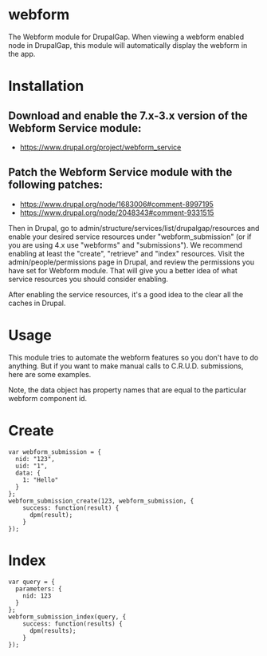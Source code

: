 webform
=======

The Webform module for DrupalGap. When viewing a webform enabled node in
DrupalGap, this module will automatically display the webform in the app.

Installation
============

## Download and enable the 7.x-3.x version of the Webform Service module:

- https://www.drupal.org/project/webform_service

## Patch the Webform Service module with the following patches:

- https://www.drupal.org/node/1683006#comment-8997195
- https://www.drupal.org/node/2048343#comment-9331515

Then in Drupal, go to admin/structure/services/list/drupalgap/resources and enable
   your desired service resources under "webform_submission" (or if you are using
   4.x use "webforms" and "submissions"). We recommend
   enabling at least the "create", "retrieve" and "index" resources. Visit the
   admin/people/permissions page in Drupal, and review the permissions you have
   set for Webform module. That will give you a better idea of what service
   resources you should consider enabling.

After enabling the service resources, it's a good idea to the clear all the
   caches in Drupal.

Usage
=====

This module tries to automate the webform features so you don't have to do
anything. But if you want to make manual calls to C.R.U.D. submissions,
here are some examples.

Note, the data object has property names that are equal to the particular
webform component id.

# Create
```
var webform_submission = {
  nid: "123",
  uid: "1",
  data: {
    1: "Hello"
  }
};
webform_submission_create(123, webform_submission, {
    success: function(result) {
      dpm(result);
    }
});
```
# Index
```
var query = {
  parameters: {
    nid: 123
  }
};
webform_submission_index(query, {
    success: function(results) {
      dpm(results);
    }
});
```

